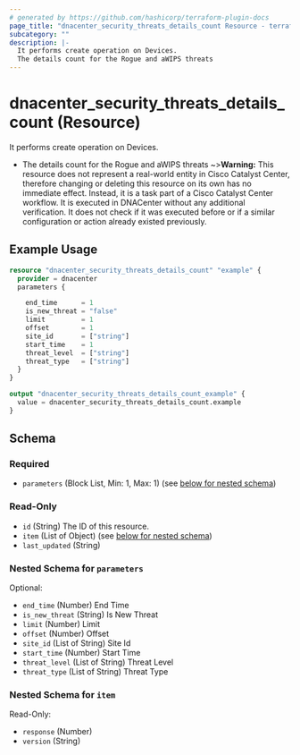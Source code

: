 ```yaml
---
# generated by https://github.com/hashicorp/terraform-plugin-docs
page_title: "dnacenter_security_threats_details_count Resource - terraform-provider-dnacenter"
subcategory: ""
description: |-
  It performs create operation on Devices.
  The details count for the Rogue and aWIPS threats
---
```


# dnacenter_security_threats_details_count (Resource)

It performs create operation on Devices.

- The details count for the Rogue and aWIPS threats
~>**Warning:**
This resource does not represent a real-world entity in Cisco Catalyst Center, therefore changing or deleting this resource on its own has no immediate effect.
Instead, it is a task part of a Cisco Catalyst Center workflow. It is executed in DNACenter without any additional verification. It does not check if it was executed before or if a similar configuration or action already existed previously.

## Example Usage

```terraform
resource "dnacenter_security_threats_details_count" "example" {
  provider = dnacenter
  parameters {

    end_time      = 1
    is_new_threat = "false"
    limit         = 1
    offset        = 1
    site_id       = ["string"]
    start_time    = 1
    threat_level  = ["string"]
    threat_type   = ["string"]
  }
}

output "dnacenter_security_threats_details_count_example" {
  value = dnacenter_security_threats_details_count.example
}
```

<!-- schema generated by tfplugindocs -->
## Schema

### Required

- `parameters` (Block List, Min: 1, Max: 1) (see [below for nested schema](#nestedblock--parameters))

### Read-Only

- `id` (String) The ID of this resource.
- `item` (List of Object) (see [below for nested schema](#nestedatt--item))
- `last_updated` (String)

<a id="nestedblock--parameters"></a>
### Nested Schema for `parameters`

Optional:

- `end_time` (Number) End Time
- `is_new_threat` (String) Is New Threat
- `limit` (Number) Limit
- `offset` (Number) Offset
- `site_id` (List of String) Site Id
- `start_time` (Number) Start Time
- `threat_level` (List of String) Threat Level
- `threat_type` (List of String) Threat Type


<a id="nestedatt--item"></a>
### Nested Schema for `item`

Read-Only:

- `response` (Number)
- `version` (String)
